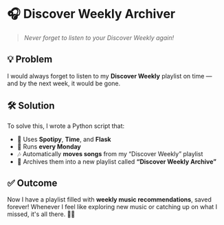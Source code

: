 # 🎧 Discover Weekly Archiver

> *Never forget to listen to your Discover Weekly again!*

## 💡 Problem

I would always forget to listen to my **Discover Weekly** playlist on time — and by the next week, it would be gone. 

## 🛠️ Solution

To solve this, I wrote a Python script that:

* 🐍 Uses **Spotipy**, **Time**, and **Flask**
* 📆 Runs **every Monday**
* 🎶 Automatically **moves songs** from my “Discover Weekly” playlist
* 📁 Archives them into a new playlist called **“Discover Weekly Archive”**

## ✅ Outcome

Now I have a playlist filled with **weekly music recommendations**, saved forever!
Whenever I feel like exploring new music or catching up on what I missed, it's all there. 🌟🎵

